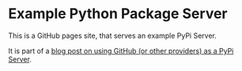 # Example Python Package Server

This is a GitHub pages site, that serves an example PyPi Server.

It is part of a [blog post on using GitHub (or other providers) as a PyPi Server](
https://medium.freecodecamp.org/how-to-use-github-as-a-pypi-server-1c3b0d07db2).

